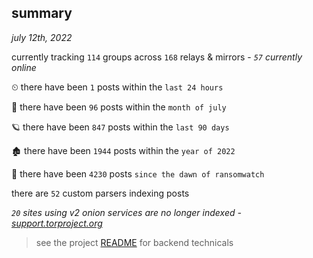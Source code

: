 
## summary
_july 12th, 2022_

currently tracking `114` groups across `168` relays & mirrors - _`57` currently online_

⏲ there have been `1` posts within the `last 24 hours`

🦈 there have been `96` posts within the `month of july`

🪐 there have been `847` posts within the `last 90 days`

🏚 there have been `1944` posts within the `year of 2022`

🦕 there have been `4230` posts `since the dawn of ransomwatch`

there are `52` custom parsers indexing posts

_`20` sites using v2 onion services are no longer indexed - [support.torproject.org](https://support.torproject.org/onionservices/v2-deprecation/)_

> see the project [README](https://github.com/joshhighet/ransomwatch#ransomwatch--) for backend technicals
